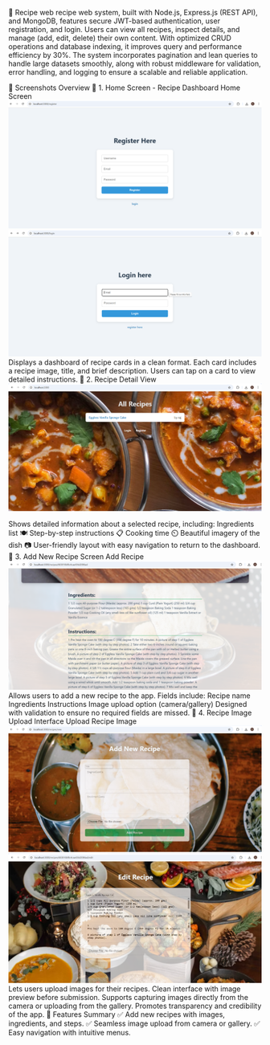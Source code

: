 🍲 Recipe web 
recipe web system, built with Node.js, Express.js (REST API), and MongoDB, features secure JWT-based authentication, user registration, and login. Users can view all recipes, inspect details, and manage (add, edit, delete) their own content. With optimized CRUD operations and database indexing, it improves query and performance efficiency by 30%. The system incorporates pagination and lean queries to handle large datasets smoothly, along with robust middleware for validation, error handling, and logging to ensure a scalable and reliable application.

🌟 Screenshots Overview
📸 1. Home Screen - Recipe Dashboard
Home Screen
<img src="image.png"> <img src="image-1.png">
Displays a dashboard of recipe cards in a clean format.
Each card includes a recipe image, title, and brief description.
Users can tap on a card to view detailed instructions.
📸 2. Recipe Detail View
<img sec="image-2.png">  <img src="image-3.png">

Shows detailed information about a selected recipe, including:
Ingredients list 🍽️
Step-by-step instructions 📋
Cooking time ⏲️
Beautiful imagery of the dish 📷
User-friendly layout with easy navigation to return to the dashboard.
📸 3. Add New Recipe Screen
Add Recipe
<img src="image-4.png"> 
Allows users to add a new recipe to the app.
Fields include:
Recipe name
Ingredients
Instructions
Image upload option (camera/gallery)
Designed with validation to ensure no required fields are missed.
📸 4. Recipe Image Upload Interface
Upload Recipe Image
<img src="image-5.png"> <img src="image-6.png">
Lets users upload images for their recipes.
Clean interface with image preview before submission.
Supports capturing images directly from the camera or uploading from the gallery.
Promotes transparency and credibility of the app.
🚀 Features Summary
✅ Add new recipes with images, ingredients, and steps.
✅ Seamless image upload from camera or gallery.
✅ Easy navigation with intuitive menus.